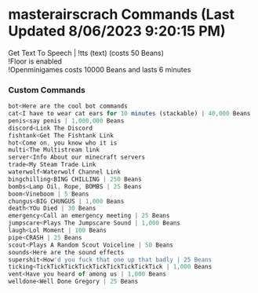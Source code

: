 # masterairscrach Commands (Last Updated 8/06/2023 9:20:15 PM)
Get Text To Speech | !tts (text) (costs 50 Beans) <br>
!Floor is enabled <br>
!Openminigames costs 10000 Beans and lasts 6 minutes <br>
### Custom Commands <br>
```js
bot<Here are the cool bot commands
cat<I have to wear cat ears for 10 minutes (stackable) | 40,000 Beans
penis<say penis | 1,000,000 Beans
discord<Link The Discord
fishtank<Get The Fishtank Link
hot<Come on, you know who it is
multi<The Multistream link
server<Info About our minecraft servers
trade<My Steam Trade Link
waterwolf<Waterwolf Channel Link
bingchilling<BING CHILLING | 250 Beans
bombs<Lamp Oil, Rope, BOMBS | 25 Beans
boom<Vineboom | 5 Beans
chungus<BIG CHUNGUS | 1,000 Beans
death<YOu Died | 30 Beans
emergency<Call an emergency meeting | 25 Beans
jumpscare<Plays The Jumpscare Sound | 1,000 Beans
laugh<Lol Moment | 100 Beans
pipe<CRASH | 25 Beans
scout<Plays A Random Scout Voiceline | 50 Beans
sounds<Here are the sound effects
supershit<How'd you fuck that one up that badly | 25 Beans
ticking<TickTickTickTickTickTickTickTickTick | 1,000 Beans
vent<Have you heard of among us | 1,000 Beans
welldone<Well Done Gregory | 25 Beans

